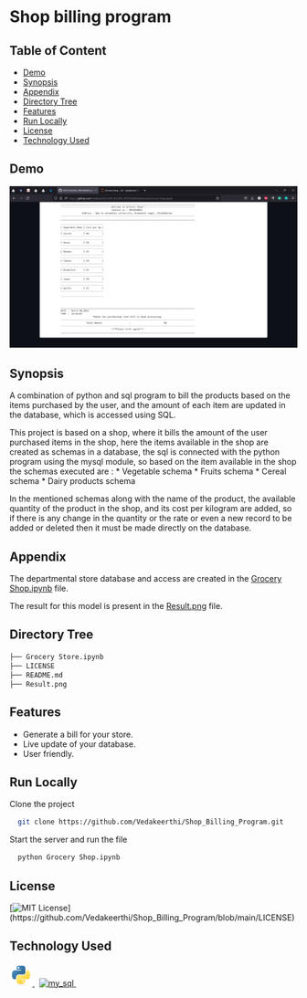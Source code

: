 # Shop billing program

## Table of Content
  * [Demo](#demo)
  * [Synopsis](#synopsis)
  * [Appendix](#appendix)
  * [Directory Tree](#directory_tree)
  * [Features](#features)
  * [Run Locally](#run_locally)
  * [License](#license)
  * [Technology Used](#technology_used)

## Demo

![](https://github.com/Vedakeerthi/Shop_Billing_Program/blob/main/Result.png)

## Synopsis

A combination of python and sql program to bill the products based on the items purchased by the user, and the amount of each item are updated in the database, which is accessed using SQL.

This project is based on a shop, where it bills the amount of the user purchased items in the shop, here the items available in the shop are created as schemas in a database, the sql is connected with the python program using the mysql module, so based on the item available in the shop the schemas executed are : 
    * Vegetable schema
    * Fruits schema
    * Cereal schema
    * Dairy products schema
    
In the mentioned schemas along with the name of the product, the available quantity of the product in the shop, and its cost per kilogram are added, so if there is any change in the quantity or the rate or even a new record to be added or deleted then it must be made directly on the database.

## Appendix

The departmental store database and access are created in the [Grocery Shop.ipynb](https://github.com/Vedakeerthi/Shop_Billing_Program/blob/main/Grocery%20Shop.ipynb) file.

The result for this model is present in the [Result.png](https://github.com/Vedakeerthi/Shop_Billing_Program/blob/main/Result.png) file.

## Directory Tree <a name='directory_tree'></a>

```
├── Grocery Store.ipynb
├── LICENSE
├── README.md
├── Result.png
```

## Features

- Generate a bill for your store.
- Live update of your database.
- User friendly.

## Run Locally <a name='run_locally'></a>

Clone the project

```bash
  git clone https://github.com/Vedakeerthi/Shop_Billing_Program.git
```

Start the server and run the file

```bash
  python Grocery Shop.ipynb
```

## License

[![MIT License](https://img.shields.io/apm/l/atomic-design-ui.svg?)](https://github.com/Vedakeerthi/Shop_Billing_Program/blob/main/LICENSE)

## Technology Used <a name='technology_used'></a>

<a href="https://www.python.org" target="_blank" rel="noreferrer"> <img src="https://raw.githubusercontent.com/devicons/devicon/master/icons/python/python-original.svg" alt="python" width="40" height="40"/> </a> &nbsp;
<a href="https://www.mysql.com/" target="_blank" rel="noreferrer"> <img src="https://www.vectorlogo.zone/logos/mysql/mysql-official.svg" alt="my_sql" width="40" height="40"/> </a> &nbsp;
